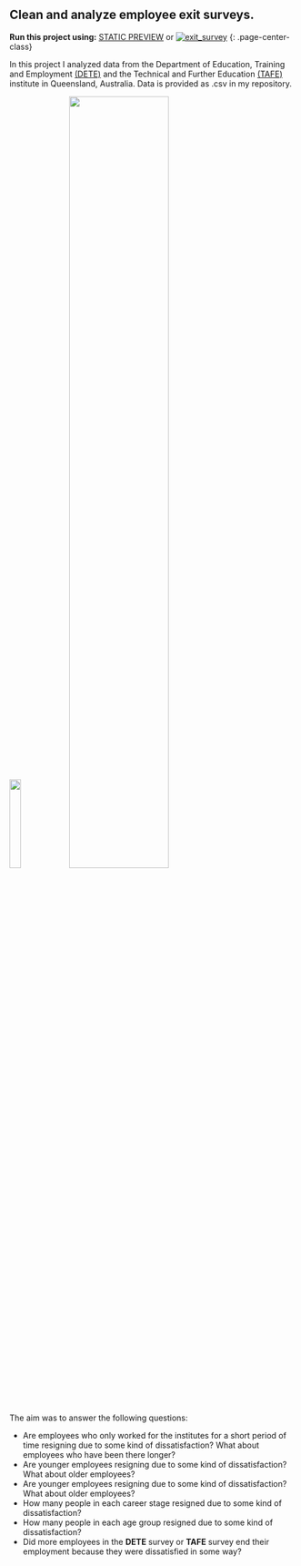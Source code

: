 ## Clean and analyze employee exit surveys.




**Run this project using:** [STATIC PREVIEW](https://nbviewer.jupyter.org/github/ealvarezj/Data-Science-Portfolio/blob/main/Clean_And_Analyze_Employee_Exit_Surveys/Clean_And_Analyze_Employee_Exit_Surveys.ipynb) or [![exit_survey](https://mybinder.org/badge_logo.svg)](https://mybinder.org/v2/gh/ealvarezj/binder_env/main?urlpath=git-pull%3Frepo%3Dhttps%253A%252F%252Fgithub.com%252Fealvarezj%252FData-Science-Portfolio%26urlpath%3Dtree%252FData-Science-Portfolio%252FClean_And_Analyze_Employee_Exit_Surveys%252FClean_And_Analyze_Employee_Exit_Surveys.ipynb%26branch%3Dmain)
{: .page-center-class}


In this project I analyzed data from the Department of Education, Training and Employment [(DETE)](https://www.dese.gov.au/) and the Technical and Further Education [(TAFE)](https://tafeqld.edu.au/) institute in Queensland, Australia.  Data is provided as .csv in my repository. 


<p float="middle">
  <img src="/DataScience-Portfolio/images/200px-TAFE_Queensland_Logo.png" width="20%" />
  <img src="/DataScience-Portfolio/images/DETE_institute_logo.png" width="59%" /> 
</p>





The aim was to answer the following questions:

- Are employees who only worked for the institutes for a short period of time resigning due to some kind of dissatisfaction? What about employees who have been there longer?
- Are younger employees resigning due to some kind of dissatisfaction? What about older employees?
- Are younger employees resigning due to some kind of dissatisfaction? What about older employees?
- How many people in each career stage resigned due to some kind of dissatisfaction?
- How many people in each age group resigned due to some kind of dissatisfaction?
- Did more employees in the **DETE** survey or **TAFE** survey end their employment because they were dissatisfied in some way? 


